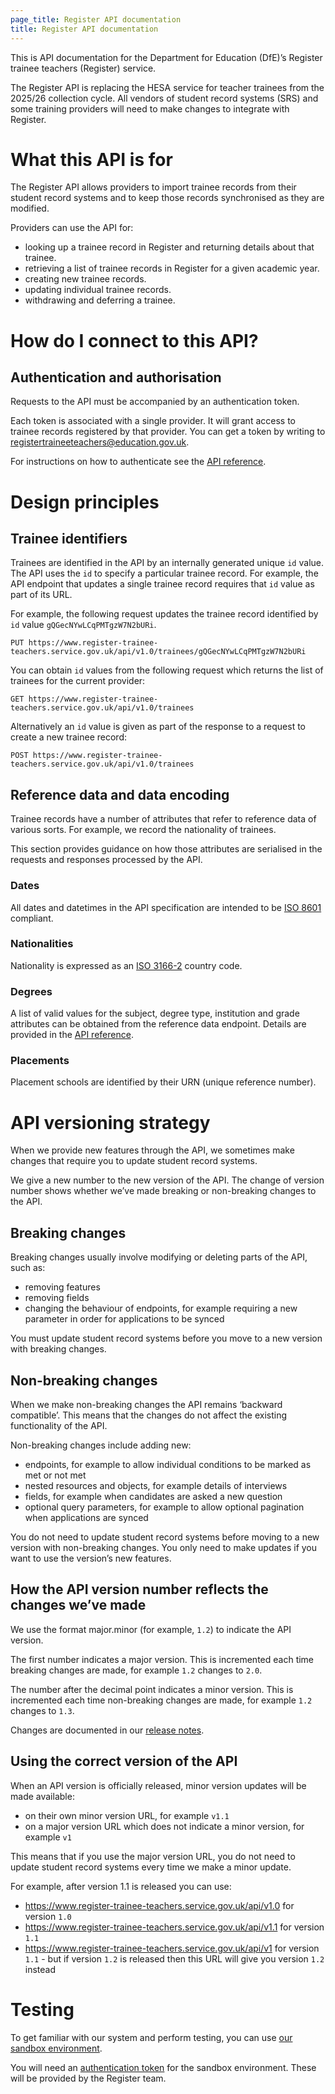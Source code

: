 ```yaml
---
page_title: Register API documentation
title: Register API documentation
---
```


This is API documentation for the Department for Education (DfE)’s Register
trainee teachers (Register) service.

The Register API is replacing the HESA service for teacher trainees from the
2025/26 collection cycle. All vendors of student record systems (SRS) and some
training providers will need to make changes to integrate with Register.

# What this API is for

The Register API allows providers to import trainee records from their student
record systems and to keep those records synchronised as they are modified.

Providers can use the API for:

- looking up a trainee record in Register and returning details about that trainee.
- retrieving a list of trainee records in Register for a given academic year.
- creating new trainee records.
- updating individual trainee records.
- withdrawing and deferring a trainee.

# How do I connect to this API?

## Authentication and authorisation

Requests to the API must be accompanied by an authentication token.

Each token is associated with a single provider. It will grant access to
trainee records registered by that provider. You can get a token by writing to
[registertraineeteachers@education.gov.uk](mailto:registertraineeteachers@education.gov.uk).

For instructions on how to authenticate see the [API reference](/api-docs/reference#authentication).

# Design principles

## Trainee identifiers
Trainees are identified in the API by an internally generated unique `id`
value. The API uses the `id` to specify a particular trainee record. For
example, the API endpoint that updates a single trainee record requires that
`id` value as part of its URL.

For example, the following request updates the trainee record identified by `id` value
`gQGecNYwLCqPMTgzW7N2bURi`.

```
PUT https://www.register-trainee-teachers.service.gov.uk/api/v1.0/trainees/gQGecNYwLCqPMTgzW7N2bURi
```

You can obtain `id` values from the following request which returns the list of
trainees for the current provider:

```
GET https://www.register-trainee-teachers.service.gov.uk/api/v1.0/trainees
```

Alternatively an `id` value is given as part of the response to a request to create a new trainee record:

```
POST https://www.register-trainee-teachers.service.gov.uk/api/v1.0/trainees
```

## Reference data and data encoding
Trainee records have a number of attributes that refer to reference data of
various sorts. For example, we record the nationality of trainees.

This section provides guidance on how those attributes are serialised in the
requests and responses processed by the API.

### Dates
All dates and datetimes in the API specification are intended to be [ISO 8601](https://www.iso.org/iso-8601-date-and-time-format.html)
compliant.

### Nationalities
Nationality is expressed as an [ISO 3166-2](https://www.iso.org/iso-3166-country-codes.html) country code.

### Degrees
A list of valid values for the subject, degree type, institution and grade
attributes can be obtained from the reference data endpoint. Details are
provided in the [API reference](/api-docs/reference).

### Placements
Placement schools are identified by their URN (unique reference number).

# API versioning strategy

When we provide new features through the API, we sometimes make changes that
require you to update student record systems.

We give a new number to the new version of the API. The change of version
number shows whether we’ve made breaking or non-breaking changes to the API.

## Breaking changes

Breaking changes usually involve modifying or deleting parts of the API, such as:

-  removing features
-  removing fields
-  changing the behaviour of endpoints, for example requiring a new parameter
   in order for applications to be synced

You must update student record systems before you move to a new version with
breaking changes.

## Non-breaking changes

When we make non-breaking changes the API remains ‘backward compatible’. This
means that the changes do not affect the existing functionality of the API.

Non-breaking changes include adding new:

-  endpoints, for example to allow individual conditions to be marked as met or
   not met
-  nested resources and objects, for example details of interviews
-  fields, for example when candidates are asked a new question
-  optional query parameters, for example to allow optional pagination when
   applications are synced

You do not need to update student record systems before moving to a new version
with non-breaking changes. You only need to make updates if you want to use the
version’s new features.

## How the API version number reflects the changes we’ve made

We use the format major.minor (for example, `1.2`) to indicate the API version.

The first number indicates a major version. This is incremented each time
breaking changes are made, for example `1.2` changes to `2.0`.

The number after the decimal point indicates a minor version. This is
incremented each time non-breaking changes are made, for example `1.2` changes to
`1.3`.

Changes are documented in our [release notes](/api-docs/release-notes).

## Using the correct version of the API

When an API version is officially released, minor version updates will be made
available:

- on their own minor version URL, for example `v1.1`
- on a major version URL which does not indicate a minor version, for example `v1`

This means that if you use the major version URL, you do not need to update student
record systems every time we make a minor update.

For example, after version 1.1 is released you can use:

- <https://www.register-trainee-teachers.service.gov.uk/api/v1.0> for version `1.0`
- <https://www.register-trainee-teachers.service.gov.uk/api/v1.1> for version `1.1`
- <https://www.register-trainee-teachers.service.gov.uk/api/v1> for version `1.1` - but
if version `1.2` is released then this URL will give you version `1.2` instead

# Testing

To get familiar with our system and perform testing, you can use
[our sandbox environment](https://sandbox.register-trainee-teachers.service.gov.uk/).

You will need an [authentication token](/api-docs/reference#authentication)
for the sandbox environment. These will be provided by the Register team.
